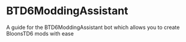 # BTD6ModdingAssistant
A guide for the BTD6ModdingAssistant bot which allows you to create BloonsTD6 mods with ease
